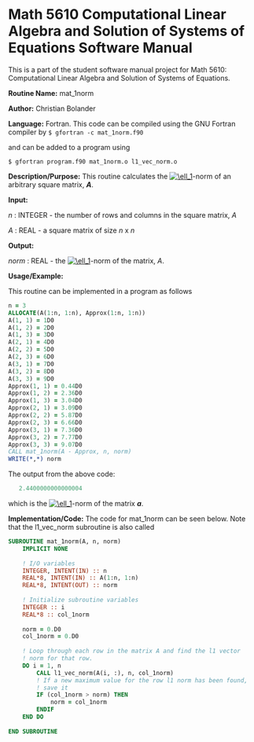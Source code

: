 # Math 5610 Computational Linear Algebra and Solution of Systems of Equations Software Manual

This is a part of the student software manual project for Math 5610: Computational Linear Algebra and Solution of Systems of Equations. 

**Routine Name:**          mat_1norm

**Author:** Christian Bolander

**Language:** Fortran. This code can be compiled using the GNU Fortran compiler by
```$ gfortran -c mat_1norm.f90```

and can be added to a program using

```$ gfortran program.f90 mat_1norm.o l1_vec_norm.o ``` 

**Description/Purpose:** This routine calculates the <a href="https://www.codecogs.com/eqnedit.php?latex=\ell_1" target="_blank"><img src="https://latex.codecogs.com/gif.latex?\ell_1" title="\ell_1" /></a>-norm of an arbitrary square matrix, ***A***.

**Input:**  

*n* : INTEGER - the number of rows and columns in the square matrix, *A*

*A* : REAL - a square matrix of size *n* x *n*

**Output:** 

*norm* : REAL - the <a href="https://www.codecogs.com/eqnedit.php?latex=\ell_1" target="_blank"><img src="https://latex.codecogs.com/gif.latex?\ell_1" title="\ell_1" /></a>-norm of the matrix, *A*.

**Usage/Example:**

This routine can be implemented in a program as follows

```fortran
n = 3
ALLOCATE(A(1:n, 1:n), Approx(1:n, 1:n))
A(1, 1) = 1D0
A(1, 2) = 2D0
A(1, 3) = 3D0
A(2, 1) = 4D0
A(2, 2) = 5D0
A(2, 3) = 6D0
A(3, 1) = 7D0
A(3, 2) = 8D0
A(3, 3) = 9D0
Approx(1, 1) = 0.44D0
Approx(1, 2) = 2.36D0
Approx(1, 3) = 3.04D0
Approx(2, 1) = 3.09D0
Approx(2, 2) = 5.87D0
Approx(2, 3) = 6.66D0
Approx(3, 1) = 7.36D0
Approx(3, 2) = 7.77D0
Approx(3, 3) = 9.07D0
CALL mat_1norm(A - Approx, n, norm)
WRITE(*,*) norm
```

The output from the above code:

```fortran
   2.4400000000000004      
```

which is the <a href="https://www.codecogs.com/eqnedit.php?latex=\ell_1" target="_blank"><img src="https://latex.codecogs.com/gif.latex?\ell_1" title="\ell_1" /></a>-norm of the matrix ***a***.

**Implementation/Code:** The code for mat_1norm can be seen below. Note that the l1_vec_norm subroutine is also called

```fortran
SUBROUTINE mat_1norm(A, n, norm)
	IMPLICIT NONE
	
	! I/O variables
	INTEGER, INTENT(IN) :: n
	REAL*8, INTENT(IN) :: A(1:n, 1:n)
	REAL*8, INTENT(OUT) :: norm
	
	! Initialize subroutine variables
	INTEGER :: i
	REAL*8 :: col_1norm
	
	norm = 0.D0
	col_1norm = 0.D0
	
	! Loop through each row in the matrix A and find the l1 vector
	! norm for that row.
	DO i = 1, n
		CALL l1_vec_norm(A(i, :), n, col_1norm)
		! If a new maximum value for the row l1 norm has been found,
		! save it
		IF (col_1norm > norm) THEN
			norm = col_1norm
		ENDIF
	END DO
	
END SUBROUTINE
```

